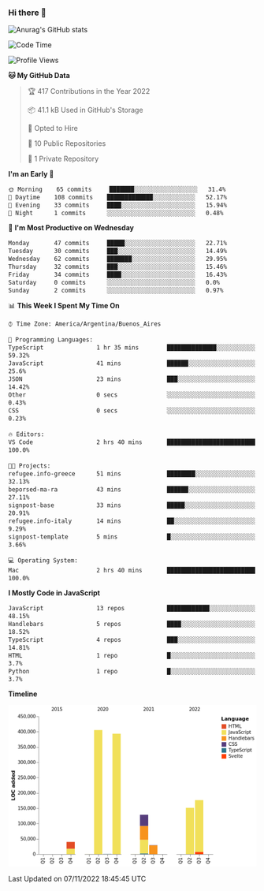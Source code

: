 ### Hi there 👋

![Anurag's GitHub stats](https://github-readme-stats.vercel.app/api?username=guiso92&count_private=true&show_icons=true&theme=dracula)

<!--START_SECTION:waka-->
![Code Time](http://img.shields.io/badge/Code%20Time-61%20hrs%2044%20mins-blue)

![Profile Views](http://img.shields.io/badge/Profile%20Views-0-blue)

**🐱 My GitHub Data** 

> 🏆 417 Contributions in the Year 2022
 > 
> 📦 41.1 kB Used in GitHub's Storage 
 > 
> 💼 Opted to Hire
 > 
> 📜 10 Public Repositories 
 > 
> 🔑 1 Private Repository 
 > 
**I'm an Early 🐤** 

```text
🌞 Morning    65 commits     ███████░░░░░░░░░░░░░░░░░░   31.4% 
🌆 Daytime    108 commits    █████████████░░░░░░░░░░░░   52.17% 
🌃 Evening    33 commits     ████░░░░░░░░░░░░░░░░░░░░░   15.94% 
🌙 Night      1 commits      ░░░░░░░░░░░░░░░░░░░░░░░░░   0.48%

```
📅 **I'm Most Productive on Wednesday** 

```text
Monday       47 commits     █████░░░░░░░░░░░░░░░░░░░░   22.71% 
Tuesday      30 commits     ███░░░░░░░░░░░░░░░░░░░░░░   14.49% 
Wednesday    62 commits     ███████░░░░░░░░░░░░░░░░░░   29.95% 
Thursday     32 commits     ███░░░░░░░░░░░░░░░░░░░░░░   15.46% 
Friday       34 commits     ████░░░░░░░░░░░░░░░░░░░░░   16.43% 
Saturday     0 commits      ░░░░░░░░░░░░░░░░░░░░░░░░░   0.0% 
Sunday       2 commits      ░░░░░░░░░░░░░░░░░░░░░░░░░   0.97%

```


📊 **This Week I Spent My Time On** 

```text
⌚︎ Time Zone: America/Argentina/Buenos_Aires

💬 Programming Languages: 
TypeScript               1 hr 35 mins        ██████████████░░░░░░░░░░░   59.32% 
JavaScript               41 mins             ██████░░░░░░░░░░░░░░░░░░░   25.6% 
JSON                     23 mins             ███░░░░░░░░░░░░░░░░░░░░░░   14.42% 
Other                    0 secs              ░░░░░░░░░░░░░░░░░░░░░░░░░   0.43% 
CSS                      0 secs              ░░░░░░░░░░░░░░░░░░░░░░░░░   0.23%

🔥 Editors: 
VS Code                  2 hrs 40 mins       █████████████████████████   100.0%

🐱‍💻 Projects: 
refugee.info-greece      51 mins             ████████░░░░░░░░░░░░░░░░░   32.13% 
beporsed-ma-ra           43 mins             ██████░░░░░░░░░░░░░░░░░░░   27.11% 
signpost-base            33 mins             █████░░░░░░░░░░░░░░░░░░░░   20.91% 
refugee.info-italy       14 mins             ██░░░░░░░░░░░░░░░░░░░░░░░   9.29% 
signpost-template        5 mins              █░░░░░░░░░░░░░░░░░░░░░░░░   3.66%

💻 Operating System: 
Mac                      2 hrs 40 mins       █████████████████████████   100.0%

```

**I Mostly Code in JavaScript** 

```text
JavaScript               13 repos            ████████████░░░░░░░░░░░░░   48.15% 
Handlebars               5 repos             ████░░░░░░░░░░░░░░░░░░░░░   18.52% 
TypeScript               4 repos             ███░░░░░░░░░░░░░░░░░░░░░░   14.81% 
HTML                     1 repo              █░░░░░░░░░░░░░░░░░░░░░░░░   3.7% 
Python                   1 repo              █░░░░░░░░░░░░░░░░░░░░░░░░   3.7%

```


**Timeline**

![Chart not found](https://raw.githubusercontent.com/Guiso92/Guiso92/main/charts/bar_graph.png) 


 Last Updated on 07/11/2022 18:45:45 UTC
<!--END_SECTION:waka-->
